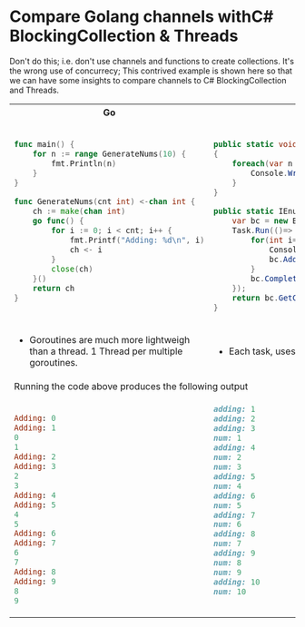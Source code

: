 # Compare Golang channels withC# BlockingCollection & Threads

Don't do this; i.e. don't use channels and functions to create collections. It's the wrong use of concurrecy; This contrived example is shown here so that we can have some insights to compare channels to C# BlockingCollection and Threads.

<table style="padding:0px">
<tr>
<th>Go</th>
<th>C#</th>
</tr>
<tr>
<td style="vertical-align:top;">

```go

func main() {
	for n := range GenerateNums(10) {
		fmt.Println(n)
	}
}

func GenerateNums(cnt int) <-chan int {
	ch := make(chan int)
	go func() {
		for i := 0; i < cnt; i++ {
			fmt.Printf("Adding: %d\n", i)
			ch <- i
		}
		close(ch)
	}()
	return ch
}
```

</td>
<td style="vertical-align:top;" >

```csharp

public static void Main()
{
	foreach(var n in GenerateNums(10)) {
		Console.WriteLine("num: {0}", n);
	}
}

public static IEnumerable<int> GenerateNums(int cnt) {
	var bc = new BlockingCollection<int>(1);
	Task.Run(()=> {
		for(int i=1; i<cnt; i++) {
			Console.WriteLine("adding: {0}", i);
			bc.Add(i);
		}
		bc.CompleteAdding();
	});
	return bc.GetConsumingEnumerable();
}
```

</td>
</tr>
<tr>
<td>
    <ul>
        <li>Goroutines are much more lightweigh than a thread. 1 Thread per multiple goroutines.
    </ul>
</td>
<td>
    <ul>
        <li>Each task, uses a thread.
    </ul>    
</td>
</tr>
<tr>
<td colspan=2>
Running the code above produces the following output
</td>
</tr>
<tr>
<td style="vertical-align: top;">

```ruby

Adding: 0
Adding: 1
0
1
Adding: 2
Adding: 3
2
3
Adding: 4
Adding: 5
4
5
Adding: 6
Adding: 7
6
7
Adding: 8
Adding: 9
8
9

```

</td>
<td style="vertical-align: top;">

```ruby
adding: 1
adding: 2
adding: 3
num: 1
adding: 4
num: 2
num: 3
adding: 5
num: 4
adding: 6
num: 5
adding: 7
num: 6
adding: 8
num: 7
adding: 9
num: 8
num: 9
adding: 10
num: 10
```

</td>
</tr>
</table>
